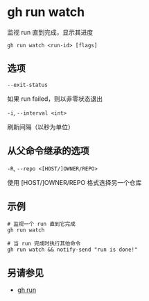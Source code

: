 # gh run watch

监视 run 直到完成，显示其进度

```
gh run watch <run-id> [flags]
```

## 选项

`--exit-status`

如果 run failed，则以非零状态退出

`-i`, `--interval <int>`

刷新间隔（以秒为单位）

## 从父命令继承的选项

`-R`, `--repo <[HOST/]OWNER/REPO>`

使用 [HOST/]OWNER/REPO 格式选择另一个仓库

## 示例

```
# 监视一个 run 直到它完成
gh run watch

# 当 run 完成时执行其他命令
gh run watch && notify-send "run is done!"
```

## 另请参见

- [gh run](/gh_run)